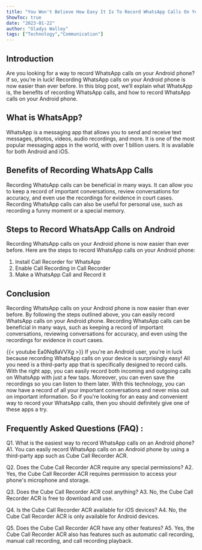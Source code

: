 ```yaml
---
title: "You Won't Believe How Easy It Is To Record WhatsApp Calls On Your Android Phone!"
ShowToc: true 
date: "2023-01-22"
author: "Gladys Walley" 
tags: ["Technology","Communication"]
---
```

## Introduction

Are you looking for a way to record WhatsApp calls on your Android phone? If so, you’re in luck! Recording WhatsApp calls on your Android phone is now easier than ever before. In this blog post, we’ll explain what WhatsApp is, the benefits of recording WhatsApp calls, and how to record WhatsApp calls on your Android phone. 

## What is WhatsApp?

WhatsApp is a messaging app that allows you to send and receive text messages, photos, videos, audio recordings, and more. It is one of the most popular messaging apps in the world, with over 1 billion users. It is available for both Android and iOS.

## Benefits of Recording WhatsApp Calls

Recording WhatsApp calls can be beneficial in many ways. It can allow you to keep a record of important conversations, review conversations for accuracy, and even use the recordings for evidence in court cases. Recording WhatsApp calls can also be useful for personal use, such as recording a funny moment or a special memory.

## Steps to Record WhatsApp Calls on Android

Recording WhatsApp calls on your Android phone is now easier than ever before. Here are the steps to record WhatsApp calls on your Android phone:

1. Install Call Recorder for WhatsApp
2. Enable Call Recording in Call Recorder
3. Make a WhatsApp Call and Record it

## Conclusion

Recording WhatsApp calls on your Android phone is now easier than ever before. By following the steps outlined above, you can easily record WhatsApp calls on your Android phone. Recording WhatsApp calls can be beneficial in many ways, such as keeping a record of important conversations, reviewing conversations for accuracy, and even using the recordings for evidence in court cases.

{{< youtube Ea0Nq8aVVXg >}} 
If you're an Android user, you're in luck because recording WhatsApp calls on your device is surprisingly easy! All you need is a third-party app that is specifically designed to record calls. With the right app, you can easily record both incoming and outgoing calls on WhatsApp with just a few taps. Moreover, you can even save the recordings so you can listen to them later. With this technology, you can now have a record of all your important conversations and never miss out on important information. So if you're looking for an easy and convenient way to record your WhatsApp calls, then you should definitely give one of these apps a try.

## Frequently Asked Questions (FAQ) :
Q1. What is the easiest way to record WhatsApp calls on an Android phone?
A1. You can easily record WhatsApp calls on an Android phone by using a third-party app such as Cube Call Recorder ACR.

Q2. Does the Cube Call Recorder ACR require any special permissions?
A2. Yes, the Cube Call Recorder ACR requires permission to access your phone's microphone and storage.

Q3. Does the Cube Call Recorder ACR cost anything?
A3. No, the Cube Call Recorder ACR is free to download and use.

Q4. Is the Cube Call Recorder ACR available for iOS devices?
A4. No, the Cube Call Recorder ACR is only available for Android devices.

Q5. Does the Cube Call Recorder ACR have any other features?
A5. Yes, the Cube Call Recorder ACR also has features such as automatic call recording, manual call recording, and call recording playback.


